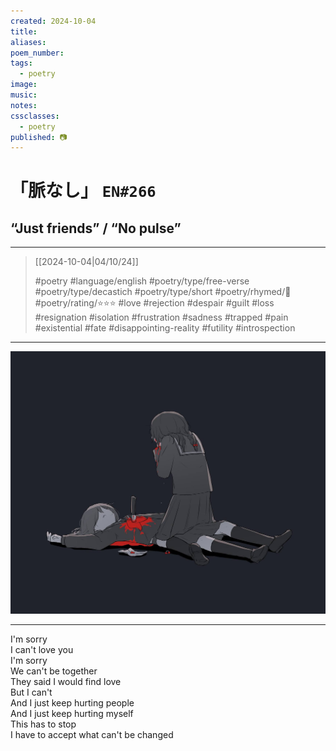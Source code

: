 ```yaml
---
created: 2024-10-04
title:
aliases:
poem_number:
tags:
  - poetry
image:
music:
notes:
cssclasses:
  - poetry
published: 📷
---
```

# 「脈なし」 `EN#266`
## “Just friends” / “No pulse”

---

> [[2024-10-04|04/10/24]]
> 
> #poetry 
> #language/english 
> #poetry/type/free-verse #poetry/type/decastich #poetry/type/short 
> #poetry/rhymed/🔴 
> #poetry/rating/⭐⭐⭐ 
> #love #rejection #despair #guilt #loss #resignation #isolation #frustration #sadness #trapped #pain #existential #fate #disappointing-reality #futility #introspection 

---

![poem-脈なし](../!art/poem-脈なし.jpg)


---

I'm sorry  
I can't love you  
I'm sorry  
We can't be together  
They said I would find love  
But I can't  
And I just keep hurting people  
And I just keep hurting myself  
This has to stop  
I have to accept what can't be changed